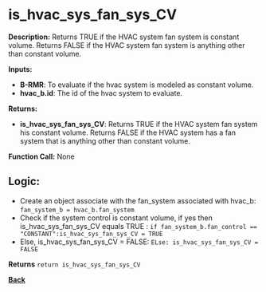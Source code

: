 # is_hvac_sys_fan_sys_CV  

**Description:** Returns TRUE if the HVAC system fan system is constant volume. Returns FALSE if the HVAC system fan system is anything other than constant volume.   

**Inputs:**  
- **B-RMR**: To evaluate if the hvac system is modeled as constant volume.   
- **hvac_b.id**: The id of the hvac system to evaluate.  

**Returns:**  
- **is_hvac_sys_fan_sys_CV**: Returns TRUE if the HVAC system fan system his constant volume. Returns FALSE if the HVAC system has a fan system that is anything other than constant volume.   
 
**Function Call:** None  

## Logic:   

- Create an object associate with the fan_system associated with hvac_b: `fan_system_b = hvac_b.fan_system`
- Check if the system control is constant volume, if yes then is_hvac_sys_fan_sys_CV equals TRUE  : `if fan_system_b.fan_control == "CONSTANT":is_hvac_sys_fan_sys_CV = TRUE` 
- Else, is_hvac_sys_fan_sys_CV = FALSE: `ELse: is_hvac_sys_fan_sys_CV = FALSE`  

**Returns** `return is_hvac_sys_fan_sys_CV`  



**[Back](../../../_toc.md)**
